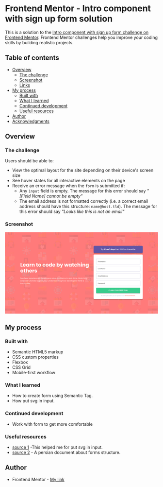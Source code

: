 # Frontend Mentor - Intro component with sign up form solution

This is a solution to the [Intro component with sign up form challenge on Frontend Mentor](https://www.frontendmentor.io/challenges/intro-component-with-signup-form-5cf91bd49edda32581d28fd1). Frontend Mentor challenges help you improve your coding skills by building realistic projects. 

## Table of contents

- [Overview](#overview)
  - [The challenge](#the-challenge)
  - [Screenshot](#screenshot)
  - [Links](#links)
- [My process](#my-process)
  - [Built with](#built-with)
  - [What I learned](#what-i-learned)
  - [Continued development](#continued-development)
  - [Useful resources](#useful-resources)
- [Author](#author)
- [Acknowledgments](#acknowledgments)


## Overview

### The challenge

Users should be able to:

- View the optimal layout for the site depending on their device's screen size
- See hover states for all interactive elements on the page
- Receive an error message when the `form` is submitted if:
  - Any `input` field is empty. The message for this error should say *"[Field Name] cannot be empty"*
  - The email address is not formatted correctly (i.e. a correct email address should have this structure: `name@host.tld`). The message for this error should say *"Looks like this is not an email"*

### Screenshot

![](./images/screenshot.png)


## My process

### Built with

- Semantic HTML5 markup
- CSS custom properties
- Flexbox
- CSS Grid
- Mobile-first workflow



### What I learned

- How to create form using Semantic Tag.
- How put svg in input.



### Continued development

- Work with form to get more comfortable 


### Useful resources

- [source 1](https://stackoverflow.com/questions/40808493/how-to-add-a-svg-icon-within-an-input) -This helped me for put svg in input.
- [source 2](https://free-learn.ir/%DA%A9%D8%A7%D8%B1-%D8%A8%D8%A7-%D9%81%D8%B1%D9%85-%D9%87%D8%A7-%DB%8C%D8%A7-forms-%D8%AF%D8%B1-html/) - A persian document about forms structure.


## Author

- Frontend Mentor - [My link](https://www.frontendmentor.io/profile/seyyeddev)

